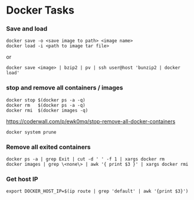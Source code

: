 # Docker Tasks


### Save and load

    docker save -o <save image to path> <image name>
    docker load -i <path to image tar file>

or

    docker save <image> | bzip2 | pv | ssh user@host 'bunzip2 | docker load'

### stop and remove all containers / images

    docker stop $(docker ps -a -q)
    docker rm   $(docker ps -a -q)
    docker rmi  $(docker images -q)

https://coderwall.com/p/ewk0mq/stop-remove-all-docker-containers

    docker system prune

### Remove all exited containers

    docker ps -a | grep Exit | cut -d ' ' -f 1 | xargs docker rm
    docker images | grep \<none\> | awk '{ print $3 }' | xargs docker rmi

### Get host IP

    export DOCKER_HOST_IP=$(ip route | grep 'default' | awk '{print $3}')
